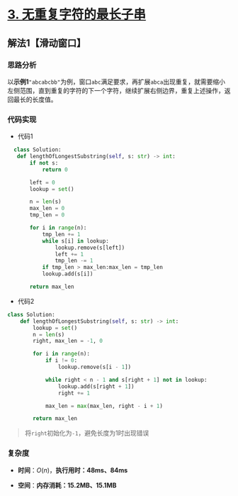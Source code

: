 # [3. 无重复字符的最长子串](https://leetcode.cn/problems/longest-substring-without-repeating-characters/)

## 解法1【滑动窗口】

### 思路分析

以**示例1**`"abcabcbb"`为例，窗口`abc`满足要求，再扩展`abca`出现重复，就需要缩小左侧范围，直到重复的字符的下一个字符，继续扩展右侧边界，重复上述操作，返回最长的长度值。

### 代码实现

- 代码1

```python
  class Solution:
   def lengthOfLongestSubstring(self, s: str) -> int:
       if not s:
           return 0

       left = 0
       lookup = set()

       n = len(s)
       max_len = 0
       tmp_len = 0

       for i in range(n):
           tmp_len += 1
           while s[i] in lookup:
               lookup.remove(s[left])
               left += 1
               tmp_len -= 1
           if tmp_len > max_len:max_len = tmp_len
           lookup.add(s[i])

       return max_len
```

- 代码2

```python
class Solution:
    def lengthOfLongestSubstring(self, s: str) -> int:
        lookup = set()
        n = len(s)
        right, max_len = -1, 0

        for i in range(n):
            if i != 0:
                lookup.remove(s[i - 1])

            while right < n - 1 and s[right + 1] not in lookup:
                lookup.add(s[right + 1])
                right += 1

            max_len = max(max_len, right - i + 1)

        return max_len
```

> 将`right`初始化为`-1`，避免长度为1时出现错误

### 复杂度

- **时间**：$O(n)，$**执行用时：48ms、84ms**

- **空间**：**内存消耗：15.2MB、15.1MB**